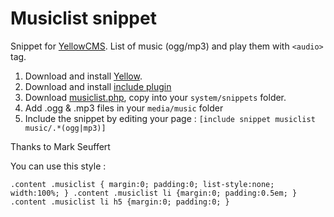 # Musiclist snippet

Snippet for [YellowCMS](https://github.com/markseu/yellowcms). 
List of music (ogg/mp3) and play them with `<audio>` tag.

1. Download and install [Yellow](https://github.com/markseu/yellowcms).
2. Download and install [include plugin](https://github.com/markseu/yellowcms-extensions/tree/master/plugins/include)
3. Download [musiclist.php](https://github.com/nibreh/yellowcms-musiclist/blob/master/musiclist.php), copy into your `system/snippets` folder.
4. Add .ogg & .mp3 files in your `media/music` folder
5. Include the snippet by editing your page : `[include snippet musiclist music/.*(ogg|mp3)]`

Thanks to Mark Seuffert

You can use this style :

`.content .musiclist { margin:0; padding:0; list-style:none; width:100%; }
.content .musiclist li {margin:0; padding:0.5em; }
.content .musiclist li h5 {margin:0; padding:0; }`